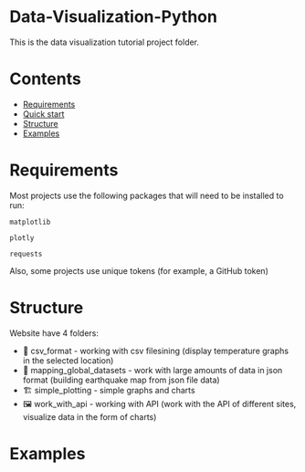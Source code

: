 # Data-Visualization-Python
 This is the data visualization tutorial project folder.

# Contents
- [Requirements](#requirements)
- [Quick start](#quick-start)
- [Structure](#structure)
- [Examples](#examples)

# Requirements

Most projects use the following packages that will need to be installed to run:
```
matplotlib
```
```
plotly
```
```
requests
```
Also, some projects use unique tokens (for example, a GitHub token)

# Structure

Website have 4 folders:

* 🎉 csv_format - working with csv filesining (display temperature graphs in the selected location)
* 🎈 mapping_global_datasets - work with large amounts of data in json format (building earthquake map from json file data)
* 🏗 simple_plotting - simple graphs and charts
* 🖼 work_with_api - working with API (work with the API of different sites, visualize data in the form of charts)

# Examples
